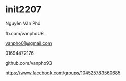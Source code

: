 # init2207

Nguyễn Văn Phố

fb.com/vanphoUEL

vanpho01@gmail.com

01694472176

github.com/vanpho93

https://www.facebook.com/groups/104525783560685
